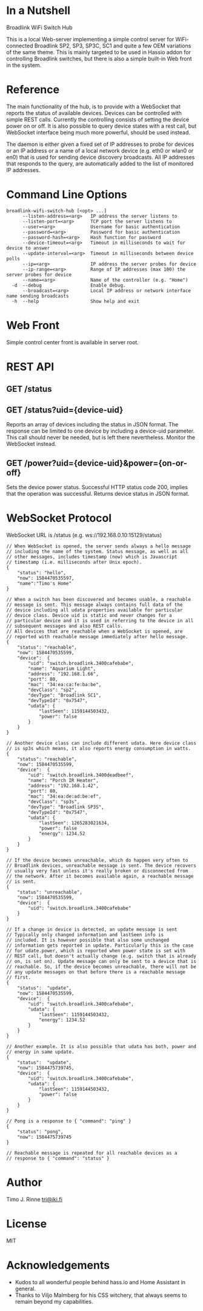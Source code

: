 In a Nutshell
=============

Broadlink WiFi Switch Hub

This is a local Web-server implementing a simple control server for
WiFi-connected Broadlink SP2, SP3, SP3C, SC1 and quite a few OEM
variations of the same theme. This is mainly targeted to be used in
Hassio addon for controlling Broadlink switches, but there is also a
simple built-in Web front in the system.

Reference
=========

The main functionality of the hub, is to provide with a WebSocket that
reports the status of available devices. Devices can be controlled
with simple REST calls. Currently the controlling consists of setting
the device power on or off. It is also possible to query device states
with a rest call, but WebSocket interface being much more powerful,
should be used instead.

The daemon is either given a fixed set of IP addresses to probe for
devices or an IP address or a name of a local network device
(e.g. eth0 or wlan0 or en0) that is used for sending device discovery
broadcasts. All IP addresses that responds to the query, are
automatically added to the list of monitored IP addresses.


Command Line Options
====================

```
broadlink-wifi-switch-hub [<opt> ...]
      --listen-address=<arg>   IP address the server listens to
      --listen-port=<arg>      TCP port the server listens to
      --user=<arg>             Username for basic authentication
      --password=<arg>         Password for basic authentication
      --password-hash=<arg>    Hash function for password
      --device-timeout=<arg>   Timeout in milliseconds to wait for device to answer
      --update-interval=<arg>  Timeout in milliseconds between device polls
      --ip=<arg>               IP address the server probes for device
      --ip-range=<arg>         Range of IP addresses (max 100) the server probes for device
      --name=<arg>             Name of the controller (e.g. "Home")
  -d  --debug                  Enable debug.
      --broadcast=<arg>        Local IP address or network interface name sending broadcasts
  -h  --help                   Show help and exit
```

Web Front
=========

Simple control center front is available in server root.


REST API
========

GET /status
-----------

GET /status?uid={device-uid}
----------------------------

Reports an array of devices including the status in JSON format. The
response can be limited to one device by including a device-uid
parameter. This call should never be needed, but is left there
nevertheless. Monitor the WebSocket instead.


GET /power?uid={device-uid}&power={on-or-off}
---------------------------------------------

Sets the device power status. Successful HTTP status code 200, implies
that the operation was successful. Returns device status in JSON format.


WebSocket Protocol
==================

WebSocket URL is /status (e.g. ws://192.168.0.10:15129/status)

```
// When WebSocket is opened, the server sends always a hello message
// including the name of the system. Status message, as well as all
// other messages, includes timestamp (now) which is Javascript
// timestamp (i.e. milliseconds after Unix epoch).
{
	"status": "hello",
	"now": 1584470535597,
	"name":"Timo's Home"
}

// When a switch has been discovered and becomes usable, a reachable
// message is sent. This message always contains full data of the
// device including all udata properties available for particular
// device class. Device uid is static and never changes for a
// particular device and it is used in referring to the device in all
// subsequent messages and also REST calls.
// All devices that are reachable when a WebSocket is opened, are
// reported with reachable message immediately after hello message.
{
	"status": "reachable",
	"now": 1584470535599,
	"device":  {
		"uid": "switch.broadlink.3400cafebabe",
		"name": "Aquarium Light",
		"address": "192.168.1.66",
		"port": 80,
		"mac": "34:ea:ca:fe:ba:be",
		"devClass": "sp2",
		"devType": "Broadlink SC1",
		"devTypeId": "0x7547",
		"udata": {
			"lastSeen": 1159144503432,
			"power": false
		}
	}
}

// Another device class can include different udata. Here device class
// is sp3s which means, it also reports energy consumption in watts.
{
	"status": "reachable",
	"now": 1584470535599,
	"device":  {
		"uid": "switch.broadlink.3400deadbeef",
		"name": "Porch IR Heater",
		"address": "192.168.1.42",
		"port": 80,
		"mac": "34:ea:de:ad:be:ef",
		"devClass": "sp3s",
		"devType": "Broadlink SP3S",
		"devTypeId": "0x7547",
		"udata": {
			"lastSeen": 1265283021634,
			"power": false
			"energy": 1234.52
		}
	}
}

// If the device becomes unreachable, which do happen very often to
// Broadlink devices, unreachable message is sent. The device recovers
// usually very fast unless it's really broken or disconnected from
// the network. After it becomes available again, a reachable message
// is sent.
{
	"status": "unreachable",
	"now": 1584470535599,
	"device":  {
		"uid": "switch.broadlink.3400cafebabe"
	}
}

// If a change in device is detected, an update message is sent
// Typically only changed information and lastSeen info is
// included. It is however possible that also some unchanged
// information gets reported in update. Particularly this is the case
// for udate.power, which is reported when power state is set with
// REST call, but doesn't actually change (e.g. switch that is already
// on, is set on). Update message can only be sent to a device that is
// reachable. So, if the device becomes unreachable, there will not be
// any update messages on that before there is a reachable message
// first.
{
	"status":  "update",
	"now": 1584470535599,
	"device":  {
		"uid": "switch.broadlink.3400cafebabe",
		"udata": {
			"lastSeen": 1159144503432,
			"energy": 1234.52
		}
	}
}

// Another example. It is also possible that udata has both, power and
// energy in same update.
{
	"status":  "update",
	"now": 1584475739745,
	"device":  {
		"uid": "switch.broadlink.3400cafebabe",
		"udata": {
			"lastSeen": 1159144503432,
			"power": false
		}
	}
}

// Pong is a response to { "command": "ping" }
{
	"status": "pong",
	"now": 1584475739745
}

// Reachable message is repeated for all reachable devices as a
// response to { "command": "status" }
```


Author
======

Timo J. Rinne <tri@iki.fi>


License
=======

MIT


Acknowledgements
================

- Kudos to all wonderful people behind hass.io and Home Assistant in
  general.
- Thanks to Viljo Malmberg for his CSS witchery, that always seems to
  remain beyond my capabilities.
